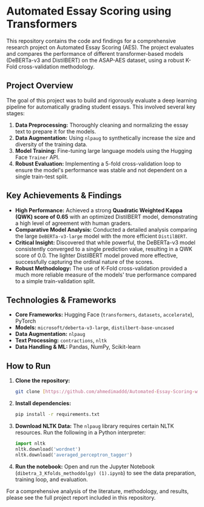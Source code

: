# Automated Essay Scoring using Transformers

This repository contains the code and findings for a comprehensive research project on Automated Essay Scoring (AES). The project evaluates and compares the performance of different transformer-based models (DeBERTa-v3 and DistilBERT) on the ASAP-AES dataset, using a robust K-Fold cross-validation methodology.

## Project Overview

The goal of this project was to build and rigorously evaluate a deep learning pipeline for automatically grading student essays. This involved several key stages:
1.  **Data Preprocessing:** Thoroughly cleaning and normalizing the essay text to prepare it for the models.
2.  **Data Augmentation:** Using `nlpaug` to synthetically increase the size and diversity of the training data.
3.  **Model Training:** Fine-tuning large language models using the Hugging Face `Trainer` API.
4.  **Robust Evaluation:** Implementing a 5-fold cross-validation loop to ensure the model's performance was stable and not dependent on a single train-test split.

## Key Achievements & Findings

* **High Performance:** Achieved a strong **Quadratic Weighted Kappa (QWK) score of 0.65** with an optimized DistilBERT model, demonstrating a high level of agreement with human graders.
* **Comparative Model Analysis:** Conducted a detailed analysis comparing the large `DeBERTa-v3-large` model with the more efficient `DistilBERT`.
* **Critical Insight:** Discovered that while powerful, the DeBERTa-v3 model consistently converged to a single prediction value, resulting in a QWK score of 0.0. The lighter DistilBERT model proved more effective, successfully capturing the ordinal nature of the scores.
* **Robust Methodology:** The use of K-Fold cross-validation provided a much more reliable measure of the models' true performance compared to a simple train-validation split.

## Technologies & Frameworks

* **Core Frameworks:** Hugging Face (`transformers`, `datasets`, `accelerate`), PyTorch
* **Models:** `microsoft/deberta-v3-large`, `distilbert-base-uncased`
* **Data Augmentation:** `nlpaug`
* **Text Processing:** `contractions`, `nltk`
* **Data Handling & ML:** Pandas, NumPy, Scikit-learn

## How to Run

1.  **Clone the repository:**
    ```bash
    git clone [https://github.com/ahmedimaddd/Automated-Essay-Scoring-with-Transformers]
    ```
2.  **Install dependencies:**
    ```bash
    pip install -r requirements.txt
    ```
3.  **Download NLTK Data:**
    The `nlpaug` library requires certain NLTK resources. Run the following in a Python interpreter:
    ```python
    import nltk
    nltk.download('wordnet')
    nltk.download('averaged_perceptron_tagger')
    ```
4.  **Run the notebook:**
    Open and run the Jupyter Notebook (`dibetra_3_Kfolds_methoddolgy) (1).ipynb`) to see the data preparation, training loop, and evaluation.

For a comprehensive analysis of the literature, methodology, and results, please see the full project report included in this repository.
